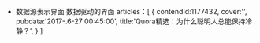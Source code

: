 - 数据源表示界面 数据驱动的界面
articles：[
{
    contendId:1177432,
    cover:'',
    pubdata:'2017-.6-27 00:45:00',
    title:'Quora精选：为什么聪明人总能保持冷静？',
}
]